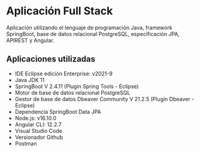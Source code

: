 # Aplicación Full Stack

Aplicación utilizando el lenguaje de programación Java, framework SpringBoot,
base de datos relacional PostgreSQL, especificación JPA, APIREST y Angular.

## Aplicaciones utilizadas

- IDE Eclipse edición Enterprise: v2021-9
- Java JDK 11
- SpringBoot V 2.4.11 (Plugin Spring Tools - Eclipse)
- Motor de base de datos relacional PostgreSQL
- Gestor de base de datos Dbeaver Community V 21.2.5 (Plugin Dbeaver - Eclipse)
- Dependencia SpringBoot Data JPA
- Node.js: v16.10.0
- Angular CLI: 12.2.7
- Visual Studio Code
- Versionador Github
- Postman

